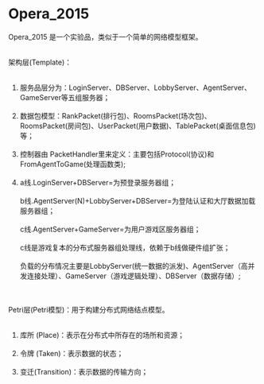 # Opera_2015

Opera_2015 是一个实验品，类似于一个简单的网络模型框架。

<br>架构层(Template)：<br><br>
1. 服务品层分为：LoginServer、DBServer、LobbyServer、AgentServer、GameServer等五组服务器；<br><br>
2. 数据包模型：RankPacket(排行包)、RoomsPacket(场次包)、RoomsPacket(房间包)、UserPacket(用户数据)、TablePacket(桌面信息包)等；<br><br>
3. 控制器由 PacketHandler里来定义：主要包括Protocol(协议)和FromAgentToGame(处理函数类);<br><br>
4. a线.LoginServer+DBServer=为预登录服务器组；<br><br>
b线.AgentServer(N)+LobbyServer+DBServer=为登陆认证和大厅数据加载服务器组；<br><br> 
c线.AgentServer+GameServer=为用户游戏区服务器组；<br><br>
c线是游戏复本的分布式服务器组处理线，依赖于b线做硬件组扩张；<br><br> 
负载的分布情况主要是LobbyServer(统一数据的派发)、AgentServer（高并发连接处理）、GameServer（游戏逻辑处理）、DBServer（数据存储）; <br><br> 

<br>Petri层(Petri模型)：用于构建分布式网络结点模型。<br><br>
1. 库所 (Place)：表示在分布式中所存在的场所和资源；<br><br>
2. 令牌 (Taken)：表示数据的状态；<br><br>
3. 变迁(Transition)：表示数据的传输方向；<br><br>
